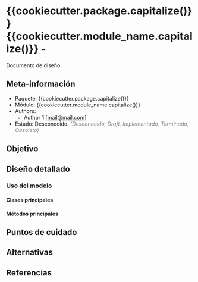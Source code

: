 # {{cookiecutter.package.capitalize()}} {{cookiecutter.module_name.capitalize()}} -
Documento de diseño

## Meta-información

- Paquete: {{cookiecutter.package.capitalize()}}
- Módulo: {{cookiecutter.module_name.capitalize()}}
- Authors:
    - Author 1 [<mail@mail.com>]
- Estado: Desconocido. <span style="color:gray">*(Desconocido, Draft, Implementado, Terminado, Obsoleto)*</span>

## Objetivo

## Diseño detallado

### Uso del modelo

#### Clases principales

#### Métodos principales

## Puntos de cuidado

## Alternativas

## Referencias
